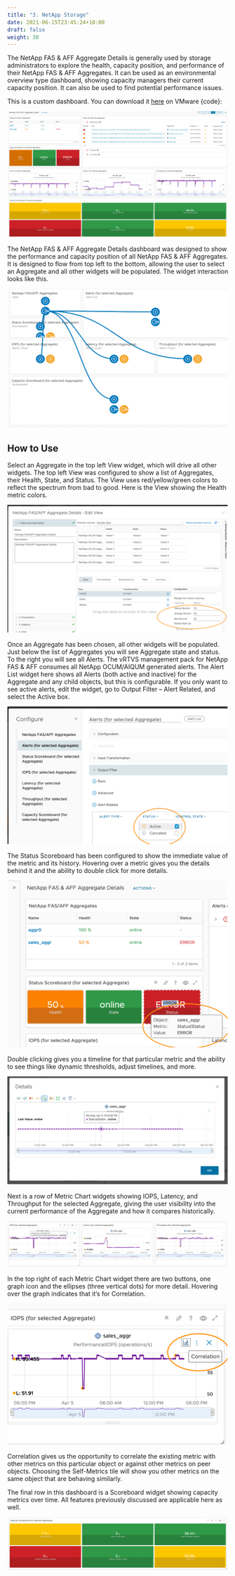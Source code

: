 ```yaml
---
title: "3. NetApp Storage"
date: 2021-06-15T23:45:24+10:00
draft: false
weight: 30
---
```


The NetApp FAS & AFF Aggregate Details is generally used by storage administrators to explore the health, capacity position, and performance of their NetApp FAS & AFF Aggregates. It can be used as an environmental overview type dashboard, showing capacity managers their current capacity position. It can also be used to find potential performance issues.

This is a custom dashboard. You can download it [here](https://code.vmware.com/samples/7582/netapp-fas-and-aff-aggregate-details-dashboard) on VMware {code}:

![](3.8.3-fig-1.png)
 
The NetApp FAS & AFF Aggregate Details dashboard was designed to show the performance and capacity position of all NetApp FAS & AFF Aggregates. It is designed to flow from top left to the bottom, allowing the user to select an Aggregate and all other widgets will be populated. The widget interaction looks like this.

![](3.8.3-fig-2.png)
 
## How to Use

Select an Aggregate in the top left View widget, which will drive all other widgets. The top left View was configured to show a list of Aggregates, their Health, State, and Status. The View uses red/yellow/green colors to reflect the spectrum from bad to good. Here is the View showing the Health metric colors.

![](3.8.3-fig-3.png)

Once an Aggregate has been chosen, all other widgets will be populated. Just below the list of Aggregates you will see Aggregate state and status. To the right you will see all Alerts. The vRTVS management pack for NetApp FAS & AFF consumes all NetApp OCUM/AIQUM generated alerts. The Alert List widget here shows all Alerts (both active and inactive) for the Aggregate and any child objects, but this is configurable. If you only want to see active alerts, edit the widget, go to Output Filter – Alert Related, and select the Active box.

![](3.8.3-fig-4.png)
 
The Status Scoreboard has been configured to show the immediate value of the metric and its history. Hovering over a metric gives you the details behind it and the ability to double click for more details.

![](3.8.3-fig-5.png)
 
Double clicking gives you a timeline for that particular metric and the ability to see things like dynamic thresholds, adjust timelines, and more. 

![](3.8.3-fig-6.png)
 
Next is a row of Metric Chart widgets showing IOPS, Latency, and Throughput for the selected Aggregate, giving the user visibility into the current performance of the Aggregate and how it compares historically.

![](3.8.3-fig-7.png)
 
In the top right of each Metric Chart widget there are two buttons, one graph icon and the ellipses (three vertical dots) for more detail. Hovering over the graph indicates that it’s for Correlation.

![](3.8.3-fig-8.png)
 
Correlation gives us the opportunity to correlate the existing metric with other metrics on this particular object or against other metrics on peer objects. Choosing the Self-Metrics tile will show you other metrics on the same object that are behaving similarly.

The final row in this dashboard is a Scoreboard widget showing capacity metrics over time. All features previously discussed are applicable here as well.
 
![](3.8.3-fig-9.png)